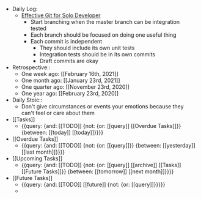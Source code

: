 - Daily Log:
    - [Effective Git for Solo Developer](https://mikkel.ca/blog/git-is-my-buddy-effective-solo-developer/)
        - Start branching when the master branch can be integration tested
        - Each branch should be focused on doing one useful thing
        - Each commit is independent
            - They should include its own unit tests
            - Integration tests should be in its own commits
            - Draft commits are okay
- Retrospective::
    - One week ago: [[February 16th, 2021]]
    - One month ago: [[January 23rd, 2021]]
    - One quarter ago: [[November 23rd, 2020]]
    - One year ago: [[February 23rd, 2020]]
- Daily Stoic::
    - Don't give circumstances or events your emotions because they can't feel or care about them
- [[Tasks]]
    - {{query: {and: [[TODO]] {not: {or: [[query]] [[Overdue Tasks]]}} {between: [[today]] [[today]]}}}}
- [[Overdue Tasks]]
    - {{query: {and: [[TODO]] {not: {or: [[query]]}} {between: [[yesterday]] [[last month]]}}}}
- [[Upcoming Tasks]]
    - {{query: {and: [[TODO]] {not: {or: [[query]] [[archive]] [[Tasks]] [[Future Tasks]]}} {between: [[tomorrow]] [[next month]]}}}}
- [[Future Tasks]]
    - {{query: {and: [[TODO]] [[future]] {not: {or: [[query]]}}}}}
    - 

